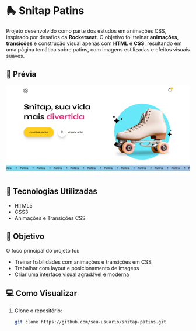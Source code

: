 # 🛼 Snitap Patins

Projeto desenvolvido como parte dos estudos em animações CSS, inspirado por desafios da **Rocketseat**. O objetivo foi treinar **animações**, **transições** e construção visual apenas com **HTML** e **CSS**, resultando em uma página temática sobre patins, com imagens estilizadas e efeitos visuais suaves.

## 📸 Prévia

![Prévia do projeto](./assets/design/amostra.png)

## 🚀 Tecnologias Utilizadas

- HTML5
- CSS3
- Animações e Transições CSS

## 🎯 Objetivo

O foco principal do projeto foi:

- Treinar habilidades com animações e transições em CSS
- Trabalhar com layout e posicionamento de imagens
- Criar uma interface visual agradável e moderna

## 💻 Como Visualizar

1. Clone o repositório:
   ```bash
   git clone https://github.com/seu-usuario/snitap-patins.git
